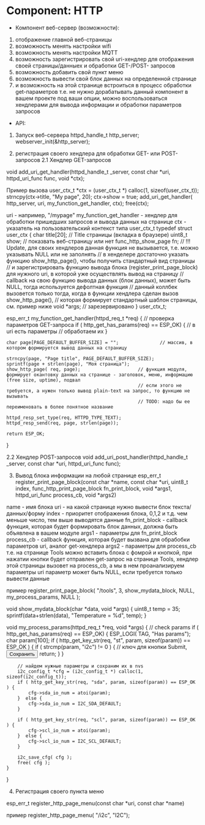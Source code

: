 # Component: HTTP

* Компонент веб-сервер (возможности):
1. отображение главной веб-страницы
2. возможность менять настройки wifi
3. возможность менять настройки MQTT
4. возможность зарегистрировать свой uri-хендлер для отображения своей страницы/данныех и обработки GET-/POST- запросов
5. возможность добавить свой пункт меню
6. возможность вывести свой блок данных на определенной странице
7. и возможность на этой странице встроиться в процесс обработки get-параметров
т.е. не нужно дорабатывать данный компонент в вашем проекте под ваши опции, можно воспользоваться хендлерами для вывода информации и обработки параметров запросов

* API:
1. Запуск веб-сервера
httpd_handle_t http_server;
webserver_init(&http_server);

2. регистрация своего хендлера для обработки GET- или POST- запросов
2.1 Хендлер GET-запросов 

void add_uri_get_handler(httpd_handle_t _server, const char *uri, httpd_uri_func func, void *ctx);

Пример вызова
    user_ctx_t *ctx = (user_ctx_t *) calloc(1, sizeof(user_ctx_t));
    strncpy(ctx->title, "My page", 20);
    ctx->show = true; 
    add_uri_get_handler( http_server, uri, my_function_get_handler, ctx); 
    free(ctx);

uri - например, "/mypage"
my_function_get_handler - хендлер для обработки пришедших запросов и вывода данных на странице
ctx - указатель на пользовательский контекст типа user_ctx_t
    typedef struct user_ctx {
        char title[20];                 // Title страницы (вкладка в браузере)
        uint8_t show;                   // показвать веб-страницу или нет
        func_http_show_page fn;         // !!! Update, для своих хендлеров данная функция не вызывается, т.е. можно указывать NULL или не заполнять
                                        // в хенделере достаточно указать функцию show_http_page(), чтобы получить стандартный вид страницы
                                        // и зарегистрировать функцию вывода блока (register_print_page_block) для нужного uri, в которой уже осуществлять вывод на страницу
                                        // callback на свою функцию вывода данных (блок данных), может быть NULL, тогда используется дефолтная функция
                                        // данный коллбек вызовется только тогда, когда в функции хендлера сделан вызов show_http_page(),
                                        // которая формирует стандартный шаблон страницы, см. пример ниже
        void *args;                     // зарезервировано
    } user_ctx_t;

esp_err_t my_function_get_handler(httpd_req_t *req)
{
    // проверка параметров GET-запроса
    if ( http_get_has_params(req) == ESP_OK) 
	{
        // в uri есть параметры
        // обработаем их
    }

    char page[PAGE_DEFAULT_BUFFER_SIZE] = "";               // массив, в котором формируется вывод данных на страницу

    strncpy(page, "Page title", PAGE_DEFAULT_BUFFER_SIZE);
    sprintf(page + strlen(page), "Моя страница");
    show_http_page( req, page);                     // функция модуля, формирует окантовку данных на странице - заголовок, меню, информацию (free size, uptime), подвал
                                                    // если этого не требуется, а нужен только вывод plain-text на запрос, то функцию не вызывать
                                                    // TODO: надо бы ее переименовать в более понятное название

    httpd_resp_set_type(req, HTTPD_TYPE_TEXT);
	httpd_resp_send(req, page, strlen(page)); 
     
    return ESP_OK;
}

2.2 Хендлер POST-запросов
void add_uri_post_handler(httpd_handle_t _server, const char *uri, httpd_uri_func func);

3. Вывод блока информации на любой странице
esp_err_t register_print_page_block(const char *name, const char *uri, uint8_t index, func_http_print_page_block fn_print_block, void *args1, httpd_uri_func process_cb, void *args2)

name - имя блока
uri - на какой странице нужно вывести блок текста/данных/форму
index - приоритет отображения блока, 0,1,2 и т.д.
        чем меньше число, тем выше выводятся данные
fn_print_block - callback функция, которая будет формировать блок данных, должна быть объявлена в вашем модуле 
args1 - параметры для fn_print_block
process_cb   - callback функция, которая будет вызвана для обрабобки параметров uri, аналог get-хендлера
args2 - параметры для process_cb
т.е. на странице Tools можно вставить блока с фомрой и кнопкой, при нажатии кнопки будет отправлен get-запрос на странице Tools,
хендлер этой страницы вызовет на process_cb, а мы в нем проанализируем параметры uri
параметр может быть NULL, если требуется только вывести данные

пример
register_print_page_block( "/tools", 3, show_mydata_block, NULL, my_process_params, NULL );

void show_mydata_block(char *data, void *args)
{
    uint8_t temp = 35;    
    sprintf(data+strlen(data), "Temperature = %d", temp);
}

void my_process_params(httpd_req_t *req, void *args)
{
   // check params
	if ( http_get_has_params(req) == ESP_OK) 
	{
        ESP_LOGI( TAG, "Has params");
        char param[100];
        if ( http_get_key_str(req, "st", param, sizeof(param)) == ESP_OK ) {
            if ( strcmp(param, "i2c") != 0 ) {          // ключ для кнопки Submit, <input type="hidden" name="st" value="i2c"><input type="submit" value="Сохранить" class="button norm rht">
                return;	
            }
        } 
        
        // найдем нужные параметры и сохраним их в nvs
        i2c_config_t *cfg = (i2c_config_t *) calloc(1, sizeof(i2c_config_t));
        if ( http_get_key_str(req, "sda", param, sizeof(param)) == ESP_OK ) {
            cfg->sda_io_num = atoi(param);
        }  else {
            cfg->sda_io_num = I2C_SDA_DEFAULT;
        }

        if ( http_get_key_str(req, "scl", param, sizeof(param)) == ESP_OK ) {
            cfg->scl_io_num = atoi(param);
        }  else {
            cfg->scl_io_num = I2C_SCL_DEFAULT;
        }   

        i2c_save_cfg( cfg );
        free( cfg );
    } 
}

4. Регистрация своего пункта меню

esp_err_t register_http_page_menu(const char *uri, const char *name)

пример
register_http_page_menu( "/i2c", "I2C");